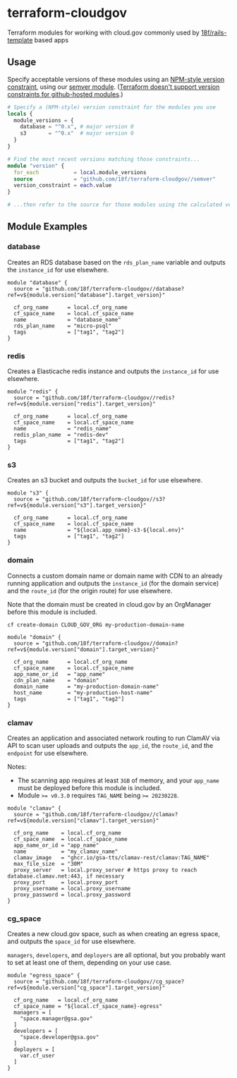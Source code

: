 # terraform-cloudgov

Terraform modules for working with cloud.gov commonly used by [18f/rails-template](https://github.com/18f/rails-template) based apps

## Usage

Specify acceptable versions of these modules using an [NPM-style version constraint](https://github.com/npm/node-semver#versions), using our [semver module](./semver). ([Terraform doesn't support version constraints for github-hosted modules](https://developer.hashicorp.com/terraform/language/modules/sources#github).)

```terraform
# Specify a (NPM-style) version constraint for the modules you use
locals {
  module_versions = {
    database = "^0.x", # major version 0
    s3       = "^0.x"  # major version 0
  }
}

# Find the most recent versions matching those constraints...
module "version" {
  for_each           = local.module_versions
  source             = "github.com/18f/terraform-cloudgov//semver"
  version_constraint = each.value
}

# ...then refer to the source for those modules using the calculated versions, as demonstrated below
```

## Module Examples

### database

Creates an RDS database based on the `rds_plan_name` variable and outputs the `instance_id` for use elsewhere.

```
module "database" {
  source = "github.com/18f/terraform-cloudgov//database?ref=v${module.version["database"].target_version}"

  cf_org_name      = local.cf_org_name
  cf_space_name    = local.cf_space_name
  name             = "database_name"
  rds_plan_name    = "micro-psql"
  tags             = ["tag1", "tag2"]
}
```

### redis

Creates a Elasticache redis instance and outputs the `instance_id` for use elsewhere.

```
module "redis" {
  source = "github.com/18f/terraform-cloudgov//redis?ref=v${module.version["redis"].target_version}"

  cf_org_name      = local.cf_org_name
  cf_space_name    = local.cf_space_name
  name             = "redis_name"
  redis_plan_name  = "redis-dev"
  tags             = ["tag1", "tag2"]
}
```

### s3

Creates an s3 bucket and outputs the `bucket_id` for use elsewhere.

```
module "s3" {
  source = "github.com/18f/terraform-cloudgov//s3?ref=v${module.version["s3"].target_version}"

  cf_org_name      = local.cf_org_name
  cf_space_name    = local.cf_space_name
  name             = "${local.app_name}-s3-${local.env}"
  tags             = ["tag1", "tag2"]
}
```

### domain

Connects a custom domain name or domain name with CDN to an already running application and outputs the `instance_id` (for the domain service) and the `route_id` (for the origin route) for use elsewhere.

Note that the domain must be created in cloud.gov by an OrgManager before this module is included.

`cf create-domain CLOUD_GOV_ORG my-production-domain-name`

```
module "domain" {
  source = "github.com/18f/terraform-cloudgov//domain?ref=v${module.version["domain"].target_version}"

  cf_org_name      = local.cf_org_name
  cf_space_name    = local.cf_space_name
  app_name_or_id   = "app_name"
  cdn_plan_name    = "domain"
  domain_name      = "my-production-domain-name"
  host_name        = "my-production-host-name"
  tags             = ["tag1", "tag2"]
}
```

### clamav

Creates an application and associated network routing to run ClamAV via API to scan user uploads and outputs the `app_id`, the `route_id`, and the `endpoint` for use elsewhere.

Notes:
* The scanning app requires at least `3GB` of memory, and your `app_name` must be deployed before this module is included.
* Module `>= v0.3.0` requires `TAG_NAME` being `>= 20230228`.

```
module "clamav" {
  source = "github.com/18f/terraform-cloudgov//clamav?ref=v${module.version["clamav"].target_version}"

  cf_org_name    = local.cf_org_name
  cf_space_name  = local.cf_space_name
  app_name_or_id = "app_name"
  name           = "my_clamav_name"
  clamav_image   = "ghcr.io/gsa-tts/clamav-rest/clamav:TAG_NAME"
  max_file_size  = "30M"
  proxy_server   = local.proxy_server # https proxy to reach database.clamav.net:443, if necessary
  proxy_port     = local.proxy_port
  proxy_username = local.proxy_username
  proxy_password = local.proxy_password
}
```

### cg_space

Creates a new cloud.gov space, such as when creating an egress space, and outputs the `space_id` for use elsewhere.

`managers`, `developers`, and `deployers` are all optional, but you probably want to set at least one of them, depending on your use case.

```
module "egress_space" {
  source = "github.com/18f/terraform-cloudgov//cg_space?ref=v${module.version["cg_space"].target_version}"

  cf_org_name   = local.cf_org_name
  cf_space_name = "${local.cf_space_name}-egress"
  managers = [
    "space.manager@gsa.gov"
  ]
  developers = [
    "space.developer@gsa.gov"
  ]
  deployers = [
    var.cf_user
  ]
}
```
